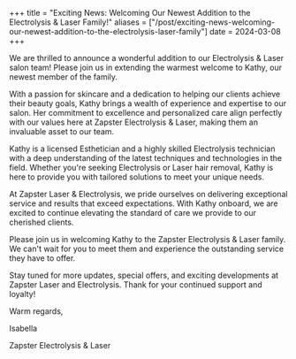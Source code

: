 +++
title = "Exciting News: Welcoming Our Newest Addition to the Electrolysis & Laser Family!"
aliases = ["/post/exciting-news-welcoming-our-newest-addition-to-the-electrolysis-laser-family"]
date = 2024-03-08
+++

We are thrilled to announce a wonderful addition to our Electrolysis & Laser salon team! Please join us in extending the warmest welcome to Kathy, our newest member of the family.

With a passion for skincare and a dedication to helping our clients achieve their beauty goals, Kathy brings a wealth of experience and expertise to our salon. Her commitment to excellence and personalized care align perfectly with our values here at Zapster Electrolysis & Laser, making them an invaluable asset to our team.


Kathy is a licensed Esthetician and a highly skilled Electrolysis technician with a deep understanding of the latest techniques and technologies in the field. Whether you're seeking Electrolysis or Laser hair removal, Kathy is here to provide you with tailored solutions to meet your unique needs.

At Zapster Laser & Electrolysis, we pride ourselves on delivering exceptional service and results that exceed expectations. With Kathy onboard, we are excited to continue elevating the standard of care we provide to our cherished clients.

Please join us in welcoming Kathy to the Zapster Electrolysis & Laser family. We can't wait for you to meet them and experience the outstanding service they have to offer.

Stay tuned for more updates, special offers, and exciting developments at Zapster Laser and Electrolysis. Thank  for your continued support and loyalty!

Warm regards,

Isabella

Zapster Electrolysis & Laser
